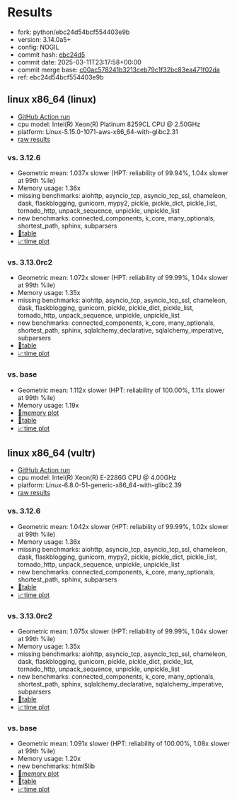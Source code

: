 # Results

- fork: python/ebc24d54bcf554403e9b
- version: 3.14.0a5+
- config: NOGIL
- commit hash: [ebc24d5](https://github.com/python/cpython/commit/ebc24d5)
- commit date: 2025-03-11T23:17:58+00:00
- commit merge base: [c00ac578241b3213ceb79c1f32bc83ea471f02da](https://github.com/python/cpython/commit/c00ac578241b3213ceb79c1f32bc83ea471f02da)
- ref: ebc24d54bcf554403e9b

## linux x86_64 (linux)

- [GitHub Action run](https://github.com/facebookexperimental/free-threading-benchmarking/actions/runs/13800893559)
- cpu model: Intel(R) Xeon(R) Platinum 8259CL CPU @ 2.50GHz
- platform: Linux-5.15.0-1071-aws-x86_64-with-glibc2.31
- [raw results](bm-20250311-linux-x86_64-python-ebc24d54bcf554403e9b-3.14.0a5%2B-ebc24d5.json)

### vs. 3.12.6

- Geometric mean: 1.037x slower (HPT: reliability of 99.94%, 1.04x slower at 99th %ile)
- Memory usage: 1.36x
- missing benchmarks: aiohttp, asyncio_tcp, asyncio_tcp_ssl, chameleon, dask, flaskblogging, gunicorn, mypy2, pickle, pickle_dict, pickle_list, tornado_http, unpack_sequence, unpickle, unpickle_list
- new benchmarks: connected_components, k_core, many_optionals, shortest_path, sphinx, subparsers
- [📄table](bm-20250311-linux-x86_64-python-ebc24d54bcf554403e9b-3.14.0a5%2B-ebc24d5-vs-3.12.6.md)
- [📈time plot](bm-20250311-linux-x86_64-python-ebc24d54bcf554403e9b-3.14.0a5%2B-ebc24d5-vs-3.12.6.svg)

### vs. 3.13.0rc2

- Geometric mean: 1.072x slower (HPT: reliability of 99.99%, 1.04x slower at 99th %ile)
- Memory usage: 1.35x
- missing benchmarks: aiohttp, asyncio_tcp, asyncio_tcp_ssl, chameleon, dask, flaskblogging, gunicorn, pickle, pickle_dict, pickle_list, tornado_http, unpack_sequence, unpickle, unpickle_list
- new benchmarks: connected_components, k_core, many_optionals, shortest_path, sphinx, sqlalchemy_declarative, sqlalchemy_imperative, subparsers
- [📄table](bm-20250311-linux-x86_64-python-ebc24d54bcf554403e9b-3.14.0a5%2B-ebc24d5-vs-3.13.0rc2.md)
- [📈time plot](bm-20250311-linux-x86_64-python-ebc24d54bcf554403e9b-3.14.0a5%2B-ebc24d5-vs-3.13.0rc2.svg)

### vs. base

- Geometric mean: 1.112x slower (HPT: reliability of 100.00%, 1.11x slower at 99th %ile)
- Memory usage: 1.19x
- [🧠memory plot](bm-20250311-linux-x86_64-python-ebc24d54bcf554403e9b-3.14.0a5%2B-ebc24d5-vs-base-mem.svg)
- [📄table](bm-20250311-linux-x86_64-python-ebc24d54bcf554403e9b-3.14.0a5%2B-ebc24d5-vs-base.md)
- [📈time plot](bm-20250311-linux-x86_64-python-ebc24d54bcf554403e9b-3.14.0a5%2B-ebc24d5-vs-base.svg)

## linux x86_64 (vultr)

- [GitHub Action run](https://github.com/facebookexperimental/free-threading-benchmarking/actions/runs/13800893559)
- cpu model: Intel(R) Xeon(R) E-2286G CPU @ 4.00GHz
- platform: Linux-6.8.0-51-generic-x86_64-with-glibc2.39
- [raw results](bm-20250311-vultr-x86_64-python-ebc24d54bcf554403e9b-3.14.0a5%2B-ebc24d5.json)

### vs. 3.12.6

- Geometric mean: 1.042x slower (HPT: reliability of 99.99%, 1.02x slower at 99th %ile)
- Memory usage: 1.36x
- missing benchmarks: aiohttp, asyncio_tcp, asyncio_tcp_ssl, chameleon, dask, flaskblogging, gunicorn, mypy2, pickle, pickle_dict, pickle_list, tornado_http, unpack_sequence, unpickle, unpickle_list
- new benchmarks: connected_components, k_core, many_optionals, shortest_path, sphinx, subparsers
- [📄table](bm-20250311-vultr-x86_64-python-ebc24d54bcf554403e9b-3.14.0a5%2B-ebc24d5-vs-3.12.6.md)
- [📈time plot](bm-20250311-vultr-x86_64-python-ebc24d54bcf554403e9b-3.14.0a5%2B-ebc24d5-vs-3.12.6.svg)

### vs. 3.13.0rc2

- Geometric mean: 1.075x slower (HPT: reliability of 99.99%, 1.04x slower at 99th %ile)
- Memory usage: 1.35x
- missing benchmarks: aiohttp, asyncio_tcp, asyncio_tcp_ssl, chameleon, dask, flaskblogging, gunicorn, pickle, pickle_dict, pickle_list, tornado_http, unpack_sequence, unpickle, unpickle_list
- new benchmarks: connected_components, k_core, many_optionals, shortest_path, sphinx, sqlalchemy_declarative, sqlalchemy_imperative, subparsers
- [📄table](bm-20250311-vultr-x86_64-python-ebc24d54bcf554403e9b-3.14.0a5%2B-ebc24d5-vs-3.13.0rc2.md)
- [📈time plot](bm-20250311-vultr-x86_64-python-ebc24d54bcf554403e9b-3.14.0a5%2B-ebc24d5-vs-3.13.0rc2.svg)

### vs. base

- Geometric mean: 1.091x slower (HPT: reliability of 100.00%, 1.08x slower at 99th %ile)
- Memory usage: 1.20x
- new benchmarks: html5lib
- [🧠memory plot](bm-20250311-vultr-x86_64-python-ebc24d54bcf554403e9b-3.14.0a5%2B-ebc24d5-vs-base-mem.svg)
- [📄table](bm-20250311-vultr-x86_64-python-ebc24d54bcf554403e9b-3.14.0a5%2B-ebc24d5-vs-base.md)
- [📈time plot](bm-20250311-vultr-x86_64-python-ebc24d54bcf554403e9b-3.14.0a5%2B-ebc24d5-vs-base.svg)

